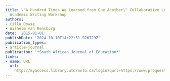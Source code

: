 ```yaml
---
title: \"A Hundred Times We Learned from One Another\" Collaborative Learning in an
  Academic Writing Workshop
authors:
- Cilla Dowse
- Wilhelm van Rensburg
date: '2015-01-01'
publishDate: '2024-10-10T14:22:51.926729Z'
publication_types:
- article-journal
publication: '*South African Journal of Education*'
links:
- name: URL
  url: 
    http://myaccess.library.utoronto.ca/login?qurl=https://www.proquest.com/docview/1895978509?accountid=14771&bdid=38382&_bd=KZtHRYCW%2BP37ZFqDjm6bqkr9%2FZs%3D
---
```

